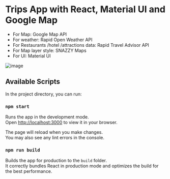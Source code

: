 # Trips App with React, Material UI and Google Map

- For Map: Google Map API
- For weather: Rapid Open Weather API
- For Restaurants /hotel /attractions data: Rapid Travel Advisor API
- For Map layer style: SNAZZY Maps
- For UI: Material UI

![image](https://user-images.githubusercontent.com/37409120/162404285-7a3daacc-88c1-44fc-b31e-6ec4c5394548.png)

## Available Scripts

In the project directory, you can run:

### `npm start`

Runs the app in the development mode.\
Open [http://localhost:3000](http://localhost:3000) to view it in your browser.

The page will reload when you make changes.\
You may also see any lint errors in the console.

### `npm run build`

Builds the app for production to the `build` folder.\
It correctly bundles React in production mode and optimizes the build for the best performance.

